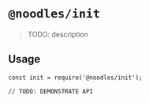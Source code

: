 # `@noodles/init`

> TODO: description

## Usage

```
const init = require('@noodles/init');

// TODO: DEMONSTRATE API
```
